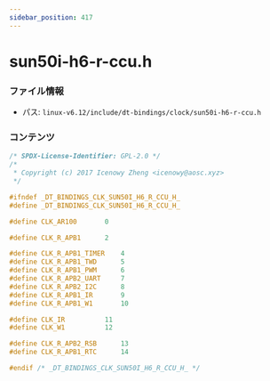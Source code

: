 ```yaml
---
sidebar_position: 417
---
```

# sun50i-h6-r-ccu.h

### ファイル情報

- パス: `linux-v6.12/include/dt-bindings/clock/sun50i-h6-r-ccu.h`

### コンテンツ

```h
/* SPDX-License-Identifier: GPL-2.0 */
/*
 * Copyright (c) 2017 Icenowy Zheng <icenowy@aosc.xyz>
 */

#ifndef _DT_BINDINGS_CLK_SUN50I_H6_R_CCU_H_
#define _DT_BINDINGS_CLK_SUN50I_H6_R_CCU_H_

#define CLK_AR100		0

#define CLK_R_APB1		2

#define CLK_R_APB1_TIMER	4
#define CLK_R_APB1_TWD		5
#define CLK_R_APB1_PWM		6
#define CLK_R_APB2_UART		7
#define CLK_R_APB2_I2C		8
#define CLK_R_APB1_IR		9
#define CLK_R_APB1_W1		10

#define CLK_IR			11
#define CLK_W1			12

#define CLK_R_APB2_RSB		13
#define CLK_R_APB1_RTC		14

#endif /* _DT_BINDINGS_CLK_SUN50I_H6_R_CCU_H_ */

```
